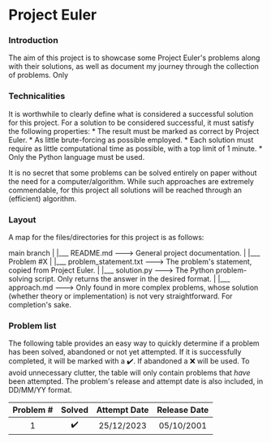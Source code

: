 # Project Euler

### Introduction
The aim of this project is to showcase some Project Euler's problems along with their solutions, as well as document my journey through the collection of problems. Only 

### Technicalities
It is worthwhile to clearly define what is considered a successful solution for this project. For a solution to be considered successful, it must satisfy the following properties:
    * The result must be marked as correct by Project Euler.
    * As little brute-forcing as possible employed.
    * Each solution must require as little computational time as possible, with a top limit of 1 minute.
    * Only the Python language must be used.

It is no secret that some problems can be solved entirely on paper without the need for a computer/algorithm. While such approaches are extremely commendable, for this project all solutions will be reached through an (efficient) algorithm.

### Layout

A map for the files/directories for this project is as follows:

main branch
|
|___ README.md ---> General project documentation.
|
|___ Problem #X
    |
    |___ problem_statement.txt ---> The problem's statement, copied from Project Euler.
    |
    |___ solution.py ---> The Python problem-solving script. Only returns the answer in the desired format.
    |
    |___ approach.md ---> Only found in more complex problems, whose solution (whether theory or implementation) is not very straightforward. For completion's sake.

### Problem list

The following table provides an easy way to quickly determine if a problem has been solved, abandoned or not yet attempted. If it is successfully completed, it will be marked with a :heavy_check_mark:. If abandoned a :x: will be used. To avoid unnecessary clutter, the table will only contain problems that *have* been attempted. The problem's release and attempt date is also included, in DD/MM/YY format.

| Problem # | Solved | Attempt Date | Release Date |
| :-------: | :----: | :----------: | :----------: |
| 1         | :heavy_check_mark: | 25/12/2023 | 05/10/2001 |
